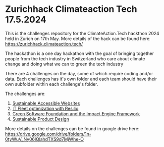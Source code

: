 # Zurichhack Climateaction Tech 17.5.2024

This is the challenges repository for the ClimateAction.Tech hackthon 2024 held in Zurich on 17th May.
More details of the hack can be found here: https://zurichhack.climateaction.tech/

The hackathon is a one day hackathon with the goal of bringing together people from the tech industry in Switzerland who care about climate change and doing what we can to green the tech industry

There are 4 challenges on the day, some of which require coding and/or data.
Each challenges has it's own folder and each team should have their own subfolder within each challenge's folder.

The challenges are:
 1. [Sustainable Accessible Websites](./challenge_1_sustainable_accessible_websites/readme.md)
 2. [IT Fleet optimization with Resilio](./challenge_2_it_inventory/readme.md)
 3. [Green Software Foundation and the Impact Engine Framework](./challenge_3_impact_framework/readme.md)
 4. [Sustainable Product Design](./challenge_4_sustainable_product_design/readme.md)

 More details on the challenges can be found in google drive here: https://drive.google.com/drive/folders/1n-0tyWuV_Ny06lQlahdTXS9d7MjWhe-O